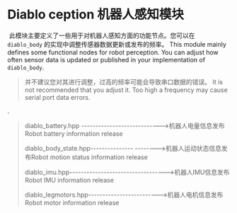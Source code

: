 # Diablo ception 机器人感知模块

​	此模块主要定义了一些用于对机器人感知方面的功能节点。您可以在 `diablo_body` 的实现中调整传感器数据更新或发布的频率。
This module mainly defines some functional nodes for robot perception. You can adjust how often sensor data is updated or published in your implementation of `diablo_body`.


> 并不建议您对其进行调整，过高的频率可能会导致串口数据的错误。
It is not recommended that you adjust it. Too high a frequency may cause serial port data errors.


.

> diablo_battery.hpp ---------------------------->机器人电量信息发布Robot battery information release
>
> diablo_body_state.hpp--------------- -------->机器人运动状态信息发布Robot motion status information release
>
> diablo_imu.hpp---------------------------------->机器人IMU信息发布Robot IMU information release
>
>  diablo_legmotors.hpp------------------------->机器人电机信息发布Robot motor information release

